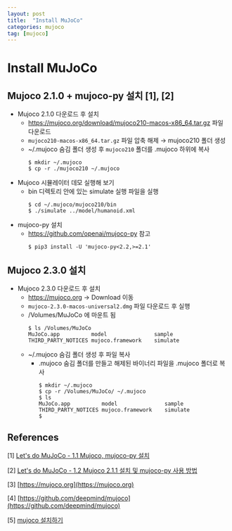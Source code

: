 ```yaml
---
layout: post
title:  "Install MuJoCo"
categories: mujoco
tag: [mujoco]
---
```



# Install MuJoCo


## Mujoco 2.1.0 + mujoco-py 설치 [1], [2]
- Mujoco 2.1.0 다운로드 후 설치
  - https://mujoco.org/download/mujoco210-macos-x86_64.tar.gz 파일 다운로드
  - `mujoco210-macos-x86_64.tar.gz` 파일 압축 해제 $\rightarrow$ mujoco210 폴더 생성
  - ~/.mujoco 숨김 폴더 생성 후 `mujoco210` 폴더를 .mujoco 하위에 복사
    ```
    $ mkdir ~/.mujoco
    $ cp -r ./mujoco210 ~/.mujoco
    ```
- Mujoco 시뮬레이터 데모 실행해 보기
  - bin 디렉토리 안에 있는 simulate 실행 파일을 실행
    ```
    $ cd ~/.mujoco/mujoco210/bin
    $ ./simulate ../model/humanoid.xml​
    ```
- mujoco-py 설치
  - https://github.com/openai/mujoco-py 참고
    ```
    $ pip3 install -U 'mujoco-py<2.2,>=2.1'
    ```


## Mujoco 2.3.0 설치
- Mujoco 2.3.0 다운로드 후 설치
  - https://mujoco.org $\rightarrow$ Download 이동
  - `mujoco-2.3.0-macos-universal2.dmg` 파일 다운로드 후 실행
  - /Volumes/MuJoCo 에 마운트 됨
    ```
    $ ls /Volumes/MuJoCo
    MuJoCo.app          model               sample
    THIRD_PARTY_NOTICES mujoco.framework    simulate
    ```
  - ~/.mujoco 숨김 폴더 생성 후 파일 복사
    - .mujoco 숨김 폴더를 만들고 해제된 바이너리 파일을 .mujoco 폴더로 복사
      ```
      $ mkdir ~/.mujoco
      $ cp -r /Volumes/MuJoCo/ ~/.mujoco
      $ ls
      MuJoCo.app          model               sample
      THIRD_PARTY_NOTICES mujoco.framework    simulate
      $
      ```





## References
[1] [Let's do MuJoCo - 1.1 Mujoco, mujoco-py 설치](https://ropiens.tistory.com/169)

[2] [Let's do MuJoCo - 1.2 Mujoco 2.1.1 설치 및 mujoco-py 사용 방법](https://ropiens.tistory.com/178)

[3] [https://mujoco.org](https://mujoco.org)

[4] [https://github.com/deepmind/mujoco](https://github.com/deepmind/mujoco)

[5] [mujoco 설치하기](https://jdj2261.github.io/simulator/2021/10/02/mujoco-install.html)

